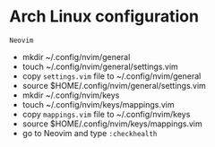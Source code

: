 # Arch Linux configuration

`Neovim`
- mkdir ~/.config/nvim/general
- touch ~/.config/nvim/general/settings.vim
- copy `settings.vim` file to ~/.config/nvim/general
- source $HOME/.config/nvim/general/settings.vim
- mkdir ~/.config/nvim/keys
- touch ~/.config/nvim/keys/mappings.vim
- copy `mappings.vim` file to ~/.config/nvim/keys
- source $HOME/.config/nvim/keys/mappings.vim
- go to Neovim and type `:checkhealth`
